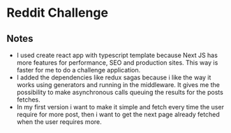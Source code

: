 # Reddit Challenge

## Notes

- I used create react app with typescript template because Next JS has more features for performance, SEO and production sites. This way is faster for me to do a challenge application.
- I added the dependencies like redux sagas because i like the way it works using generators and running in the middleware. It gives me the possibility to make asynchronous calls queuing the results for the posts fetches.
- In my first version i want to make it simple and fetch every time the user require for more post, then i want to get the next page already fetched when the user requires more.

